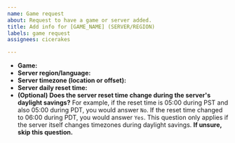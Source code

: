 ```yaml
---
name: Game request
about: Request to have a game or server added.
title: Add info for [GAME_NAME] (SERVER/REGION)
labels: game request
assignees: cicerakes

---
```


- **Game:** 
- **Server region/language:** 
- **Server timezone (location or offset):** 
- **Server daily reset time:** 
- **(Optional) Does the server reset time change during the server's daylight savings?** For example, if the reset time is 05:00 during PST and also 05:00 during PDT, you would answer `No`. If the reset time changed to 06:00 during PDT, you would answer `Yes`. This question only applies if the server itself changes timezones during daylight savings. **If unsure, skip this question.**
